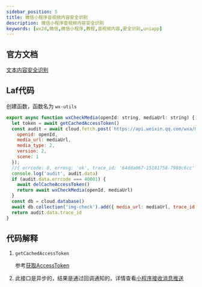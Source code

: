 ```yaml
---
sidebar_position: 5
title: 微信小程序音视频内容安全识别
description: 微信小程序音视频内容安全识别
keywords: [wx2d,微信,微信小程序,教程,音视频内容,安全识别,uniapp]
---
```



## 官方文档

[文本内容安全识别](https://developers.weixin.qq.com/miniprogram/dev/OpenApiDoc/sec-center/sec-check/mediaCheckAsync.html)

## Laf代码

创建函数，函数名为 `wx-utils`

```js
export async function wxCheckMedia(openId: string, mediaUrl: string) {
  let token = await getCachedAccessToken()
  const audit = await cloud.fetch.post(`https://api.weixin.qq.com/wxa/media_check_async?access_token=${token}`, {
    openid: openId,
    media_url: mediaUrl,
    media_type: 2,
    version: 2,
    scene: 1
  });
  //{ errcode: 0, errmsg: 'ok', trace_id: '64dda067-15101756-7980c6cc' }
  console.log('audit', audit.data)
  if (audit.data.errcode === 40001) {
    await delCacheAccessToken()
    return await wxCheckMedia(openId, mediaUrl)
  }
  const db = cloud.database()
  await db.collection('img-check').add({ media_url: mediaUrl, trace_id: audit.data.trace_id, create_time: Date.now() })
  return audit.data.trace_id
}

```


## 代码解释

1. `getCachedAccessToken` 

    参考[获取AccessToken](/docs/wechat-mini-program/access-token)
 
2. 此接口是异步的，结果是通过回调通知的，详情查看[小程序接收消息推送](/docs/wechat-mini-program/msg-notice)
